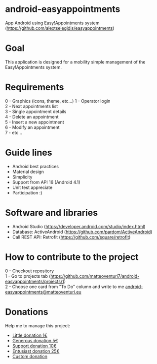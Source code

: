 # android-easyappointments
App Android using Easy!Appointments system (https://github.com/alextselegidis/easyappointments)

# Goal
This application is designed for a mobility simple management of the Easy!Appointments system.

# Requirements
0 - Graphics (icons, theme, etc...)
1 - Operator login<br>
2 - Next appointments list<br>
3 - Single appointment details<br>
4 - Delete an appointment<br>
5 - Insert a new appointment<br>
6 - Modify an appointment<br>
7 - etc...

# Guide lines
- Android best practices
- Material design
- Simplicity
- Support from API 16 (Android 4.1)
- Unit test appreciate
- Participation :)

# Software and libraries
- Android Studio (https://developer.android.com/studio/index.html)
- Database: ActiveAndroid (https://github.com/pardom/ActiveAndroid)
- Call REST API: Retrofit (https://github.com/square/retrofit)

# How to contribute to the project
0 - Checkout repository <br>
1 - Go to projects tab (https://github.com/matteoventuri7/android-easyappointments/projects/1) <br>
2 - Choose one card from "To Do" column and write to me android-easyappointments@matteoventuri.eu <br>

# Donations
Help me to manage this project:
- [Little donation 1€](https://www.paypal.me/matteoventuri7/1eur)
- [Generous donation 5€](https://www.paypal.me/matteoventuri7/5eur)
- [Support donation 10€](https://www.paypal.me/matteoventuri7/10eur)
- [Entusiast donation 25€](https://www.paypal.me/matteoventuri7/25eur)
- [Custom donation](https://www.paypal.me/matteoventuri7)
